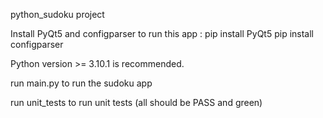 python_sudoku project

Install PyQt5 and configparser to run this app :
pip install PyQt5
pip install configparser

Python version >= 3.10.1 is recommended.

run main.py to run the sudoku app

run unit_tests to run unit tests (all should be PASS and green)